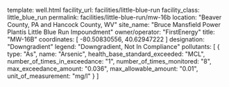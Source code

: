 template: well.html
facility_url: facilities/little-blue-run
facility_class: little_blue_run
permalink: facilities/little-blue-run/mw-16b
location: "Beaver County, PA and Hancock County, WV"
site_name: "Bruce Mansfield Power Plantís Little Blue Run Impoundment"
owner/operator: "FirstEnergy"
title: "MW-16B"
coordinates: [
  -80.50830556,
  40.62947222
]
designation: "Downgradient"
legend: "Downgradient, Not In Compliance"
pollutants: [
  {
  type: "As",
  name: "Arsenic",
  health_base_standard_exceeded: "MCL",
  number_of_times_in_exceedance: "1",
  number_of_times_monitored: "8",
  max_exceedance_amount: "0.036",
  max_allowable_amount: "0.01",
  unit_of_measurement: "mg/l"
  }
]
